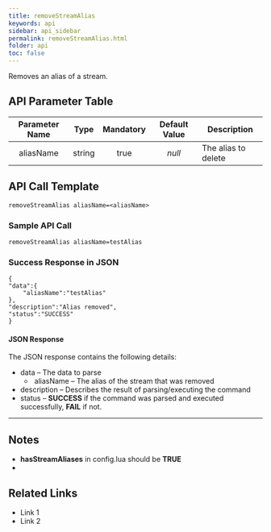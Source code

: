 ```yaml
---
title: removeStreamAlias
keywords: api
sidebar: api_sidebar
permalink: removeStreamAlias.html
folder: api
toc: false
---
```




Removes an alias of a stream.





## API Parameter Table

| Parameter Name |  Type  | Mandatory | Default Value | Description         |
| :------------: | :----: | :-------: | :-----------: | ------------------- |
|   aliasName    | string |   true    |    *null*     | The alias to delete |



## API Call Template

``` 
removeStreamAlias aliasName=<aliasName>
```



### Sample API Call

``` 
removeStreamAlias aliasName=testAlias
```

### Success Response in JSON

``` 
{
"data":{
	"aliasName":"testAlias"
},
"description":"Alias removed",
"status":"SUCCESS"
}
```



#### JSON Response

The JSON response contains the following details:

- data – The data to parse
  - ​	aliasName – The alias of the stream that was removed
- description – Describes the result of parsing/executing the command
- status – **SUCCESS** if the command was parsed and executed successfully, **FAIL** if not.

------

## Notes

- **hasStreamAliases** in config.lua should be **TRUE**
- ​





## **Related Links**

- Link 1
- Link 2